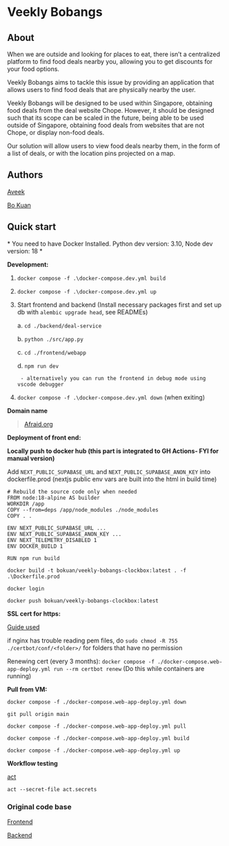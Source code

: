 # Veekly Bobangs

## About

When we are outside and looking for places to eat, there isn’t a centralized platform to find food deals nearby you, allowing you to get discounts for your food options.

Veekly Bobangs aims to tackle this issue by providing an application that allows users to find food deals that are physically nearby the user.

Veekly Bobangs will be designed to be used within Singapore, obtaining food deals from the deal website Chope. However, it should be designed such that its scope can be scaled in the future, being able to be used outside of Singapore, obtaining food deals from websites that are not Chope, or display non-food deals.

Our solution will allow users to view food deals nearby them, in the form of a list of deals, or with the location pins projected on a map. 

## Authors

[Aveek](https://github.com/magichampz)

[Bo Kuan](https://github.com/bokuanT)

## Quick start

\* You need to have Docker Installed. Python dev version: 3.10, Node dev version: 18 *

**Development:**

1. `docker compose -f .\docker-compose.dev.yml build`

2. `docker compose -f .\docker-compose.dev.yml up`

3. Start frontend and backend (Install necessary packages first and set up db with `alembic upgrade head`, see READMEs)

    a. `cd ./backend/deal-service`

    b. `python ./src/app.py`

    c. `cd ./frontend/webapp`

    d. `npm run dev`

        - alternatively you can run the frontend in debug mode using vscode debugger

3. `docker compose -f .\docker-compose.dev.yml down` (when exiting)

**Domain name**

> [Afraid.org](https://freedns.afraid.org/subdomain/)

**Deployment of front end:**

**Locally push to docker hub (this part is integrated to GH Actions- FYI for manual version)**

Add `NEXT_PUBLIC_SUPABASE_URL` and `NEXT_PUBLIC_SUPABASE_ANON_KEY` into dockerfile.prod (nextjs public env vars are built into the html in build time)

```
# Rebuild the source code only when needed
FROM node:18-alpine AS builder
WORKDIR /app
COPY --from=deps /app/node_modules ./node_modules
COPY . .

ENV NEXT_PUBLIC_SUPABASE_URL ...
ENV NEXT_PUBLIC_SUPABASE_ANON_KEY ...
ENV NEXT_TELEMETRY_DISABLED 1
ENV DOCKER_BUILD 1

RUN npm run build

```

`docker build -t bokuan/veekly-bobangs-clockbox:latest . -f .\Dockerfile.prod`

`docker login`

`docker push bokuan/veekly-bobangs-clockbox:latest`

**SSL cert for https:**

[Guide used](https://mindsers.blog/en/post/https-using-nginx-certbot-docker/)

if nginx has trouble reading pem files, do `sudo chmod -R 755 ./certbot/conf/<folder>/` for folders that have no permission

Renewing cert (every 3 months): `docker compose -f ./docker-compose.web-app-deploy.yml run --rm certbot renew` (Do this while containers are running)

**Pull from VM:**

`docker compose -f ./docker-compose.web-app-deploy.yml down`

`git pull origin main`

`docker compose -f ./docker-compose.web-app-deploy.yml pull`

`docker compose -f ./docker-compose.web-app-deploy.yml build`

`docker compose -f ./docker-compose.web-app-deploy.yml up`

**Workflow testing**

[act](https://github.com/nektos/act)

`act --secret-file act.secrets`

### Original code base

[Frontend](https://github.com/bokuanT/veekly-bobangs)

[Backend](https://github.com/magichampz/deals-getter)
